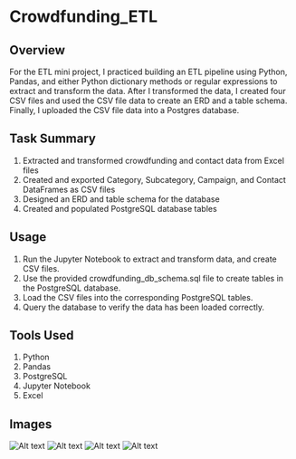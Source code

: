 # Crowdfunding_ETL

## Overview 
For the ETL mini project, I practiced building an ETL pipeline using Python, Pandas, and either Python dictionary methods or regular expressions to extract and transform the data. After I transformed the data, I created four CSV files and used the CSV file data to create an ERD and a table schema. Finally, I uploaded the CSV file data into a Postgres database.

## Task Summary
1. Extracted and transformed crowdfunding and contact data from Excel files
2. Created and exported Category, Subcategory, Campaign, and Contact DataFrames as CSV files
3. Designed an ERD and table schema for the database
4. Created and populated PostgreSQL database tables

## Usage
1. Run the Jupyter Notebook to extract and transform data, and create CSV files.
2. Use the provided crowdfunding_db_schema.sql file to create tables in the PostgreSQL database.
3. Load the CSV files into the corresponding PostgreSQL tables.
4. Query the database to verify the data has been loaded correctly.

## Tools Used
1. Python
2. Pandas
3. PostgreSQL
4. Jupyter Notebook
5. Excel

## Images 
![Alt text](https://static.bc-edx.com/data/dl-1-2/m13/lms/img/category_DataFrame.png)
![Alt text](https://static.bc-edx.com/data/dl-1-2/m13/lms/img/subcategory_DataFrame.png)
![Alt text](https://static.bc-edx.com/data/dl-1-2/m13/lms/img/campaign_DataFrame.png)
![Alt text](https://static.bc-edx.com/data/dl-1-2/m13/lms/img/contact_DataFrame_final.png) 
